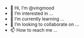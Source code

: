 - 👋 Hi, I’m @vingmood
- 👀 I’m interested in ...
- 🌱 I’m currently learning ...
- 💞️ I’m looking to collaborate on ...
- 📫 How to reach me ...

<!---
vingmood/vingmood is a ✨ special ✨ repository because its `README.md` (this file) appears on your GitHub profile.
You can click the Preview link to take a look at your changes.
--->
